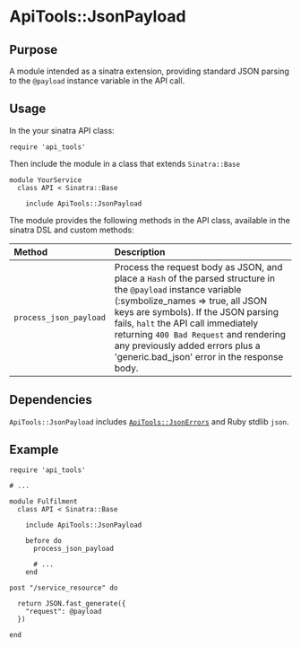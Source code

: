 # ApiTools::JsonPayload

## Purpose

A module intended as a sinatra extension, providing standard JSON parsing to the `@payload` instance variable in the API call.

## Usage

In the your sinatra API class:

    require 'api_tools'

Then include the module in a class that extends `Sinatra::Base`

    module YourService
      class API < Sinatra::Base

        include ApiTools::JsonPayload

The module provides the following methods in the API class, available in the sinatra DSL and custom methods:

| Method   | Description   |
|:---------|:--------------|
| `process_json_payload` | Process the request body as JSON, and place a `Hash` of the parsed structure in the `@payload` instance variable (:symbolize_names => true, all JSON keys are symbols). If the JSON parsing fails, `halt` the API call immediately returning `400 Bad Request` and rendering any previously added errors plus a 'generic.bad_json' error in the response body. |

## Dependencies

`ApiTools::JsonPayload` includes [`ApiTools::JsonErrors`](json_errors.md) and Ruby stdlib `json`.

## Example

    require 'api_tools'

    # ...

    module Fulfilment
      class API < Sinatra::Base

        include ApiTools::JsonPayload

        before do
          process_json_payload

          # ...
        end

    post "/service_resource" do

      return JSON.fast_generate({
        "request": @payload
      })

    end
